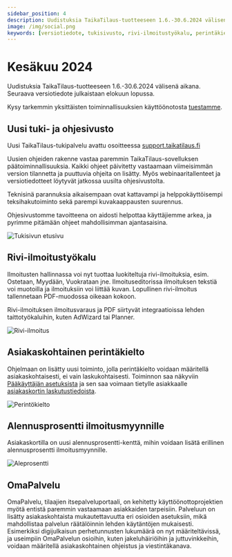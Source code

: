 ```yaml
---
sidebar_position: 4
description: Uudistuksia TaikaTilaus-tuotteeseen 1.6.-30.6.2024 välisenä aikana
image: /img/social.png
keywords: [versiotiedote, tukisivusto, rivi-ilmoitustyökalu, perintäkielto, aleprosentti]
---
```


# Kesäkuu 2024

Uudistuksia TaikaTilaus-tuotteeseen 1.6.-30.6.2024 välisenä aikana. Seuraava versiotiedote julkaistaan elokuun lopussa.

Kysy tarkemmin yksittäisten toiminnallisuuksien käyttöönotosta [tuestamme](https://taikatilaus.freshdesk.com/).

## Uusi tuki- ja ohjesivusto

Uusi TaikaTilaus-tukipalvelu avattu osoitteessa [support.taikatilaus.fi](https://support.taikatilaus.fi/)

Uusien ohjeiden rakenne vastaa paremmin TaikaTilaus-sovelluksen päätoiminnallisuuksia. Kaikki ohjeet päivitetty vastaamaan viimeisimmän version tilannetta ja puuttuvia ohjeita on lisätty. Myös webinaaritallenteet ja versiotiedotteet löytyvät jatkossa uusilta ohjesivustolta.

Teknisinä parannuksia aikaisempaan ovat kattavampi ja helppokäyttöisempi teksihakutoiminto sekä parempi kuvakaappausten suurennus.

Ohjesivustomme tavoitteena on aidosti helpottaa käyttäjiemme arkea, ja pyrimme pitämään ohjeet mahdollisimman ajantasaisina.

![Tukisivun etusivu](/img/ohjeet/tukiportaali.png)

## Rivi-ilmoitustyökalu

Ilmoitusten hallinnassa voi nyt tuottaa luokiteltuja rivi-ilmoituksia, esim. Ostetaan, Myydään, Vuokrataan jne.
Ilmoituseditorissa ilmoituksen tekstiä voi muotoilla ja ilmoituksiin voi liittää kuvan. Lopullinen rivi-ilmoitus tallennetaan PDF-muodossa oikeaan kokoon.

Rivi-ilmoituksen ilmoitusvaraus ja PDF siirtyvät integraatioissa lehden taittotyökaluihin, kuten AdWizard tai Planner.

![Rivi-ilmoitus](/img/versiotiedotteet/RiviIlmoitus.jpg)

## Asiakaskohtainen perintäkielto

Ohjelmaan on lisätty uusi toiminto, jolla perintäkielto voidaan määritellä asiakaskohtaisesti, ei vain laskukohtaisesti. Toiminnon saa näkyviin [Pääkäyttäjän asetuksista](https://support.taikatilaus.fi/docs/ohjeet/asetukset#lomakkeen-alkup%C3%A4%C3%A4n-toiminnot) ja sen saa voimaan tietylle asiakkaalle [asiakaskortin laskutustiedoista](https://support.taikatilaus.fi/docs/ohjeet/yleiset_ominaisuudet/asiakkaat#laskutustiedot).

![Perintökielto](/img/versiotiedotteet/perintakielto-kontakti.png)

## Alennusprosentti ilmoitusmyynnille

Asiakaskortilla on uusi alennusprosentti-kenttä, mihin voidaan lisätä erillinen alennusprosentti ilmoitusmyynnille.

![Aleprosentti](/img/versiotiedotteet/aleprosentti.png)

## OmaPalvelu

OmaPalvelu, tilaajien itsepalveluportaali, on kehitetty käyttöönottoprojektien myötä entistä paremmin vastaamaan asiakkaiden tarpeisiin. Palveluun on lisätty asiakaskohtaista mukautettavuutta eri osioiden asetuksiin, mikä mahdollistaa palvelun räätälöinnin lehden käytäntöjen mukaisesti. Esimerkiksi digijulkaisun perhetunnusten lukumäärä on nyt määriteltävissä, ja useimpiin OmaPalvelun osioihin, kuten jakeluhäiriöihin ja juttuvinkkeihin, voidaan määritellä asiakaskohtainen ohjeistus ja viestintäkanava.